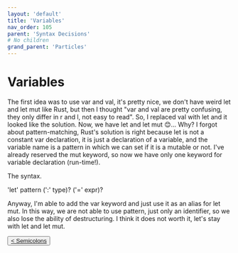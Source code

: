 ```yaml
---
layout: 'default'
title: 'Variables'
nav_order: 105
parent: 'Syntax Decisions'
# No children
grand_parent: 'Particles'
---
```


# Variables

The first idea was to use <span class="inline-code highlight-jc hljs">var</span> and <span class="inline-code highlight-jc hljs">val</span>, it's pretty nice, we don't have weird <span class="inline-code highlight-jc hljs"><span class="hljs-keyword">let</span></span> and <span class="inline-code highlight-jc hljs"><span class="hljs-keyword">let</span> <span class="hljs-variable">mut</span></span> like Rust, but then
I thought "<span class="inline-code highlight-jc hljs">var</span> and <span class="inline-code highlight-jc hljs">val</span> are pretty confusing, they only differ in <span class="inline-code highlight-jc hljs">r</span> and <span class="inline-code highlight-jc hljs">l</span>, not easy to read". So, I replaced
<span class="inline-code highlight-jc hljs">val</span> with <span class="inline-code highlight-jc hljs"><span class="hljs-keyword">let</span></span> and it looked like the solution. Now, we have <span class="inline-code highlight-jc hljs"><span class="hljs-keyword">let</span></span> and <span class="inline-code highlight-jc hljs"><span class="hljs-keyword">let</span> <span class="hljs-variable">mut</span></span> 😊... Why? I forgot about
pattern-matching, Rust's solution is right because <span class="inline-code highlight-jc hljs"><span class="hljs-keyword">let</span></span> is not a constant var declaration, it is just a declaration of
a variable, and the variable name is a pattern in which we can set if it is a <span class="inline-code highlight-jc hljs"><span class="hljs-keyword">mut</span></span>able or not. I've already reserved
the <span class="inline-code highlight-jc hljs"><span class="hljs-keyword">mut</span></span> keyword, so now we have only one keyword for variable declaration (run-time!).

The syntax.

<div class="code-fence">
            <div class="copy"><i class="far fa-copy"></i></div>
            <div class="code">'let' pattern (':' type)? ('=' expr)?
</div>
        </div>

Anyway, I'm able to add the <span class="inline-code highlight-jc hljs">var</span> keyword and just use it as an alias for <span class="inline-code highlight-jc hljs"><span class="hljs-keyword">let</span> <span class="hljs-variable">mut</span></span>. In this way, we are not able to use
pattern, just only an identifier, so we also lose the ability of destructuring. I think it does not worth it, let's stay
with <span class="inline-code highlight-jc hljs"><span class="hljs-keyword">let</span></span> and <span class="inline-code highlight-jc hljs"><span class="hljs-keyword">let</span> <span class="hljs-variable">mut</span></span>.
<div class="nav-btn-block">
    <button class="nav-btn left">
    <a class="link" href="/Jacy-Dev-Book/particles/syntax-decisions/semicolons">< Semicolons</a>
</button>

    
</div>
